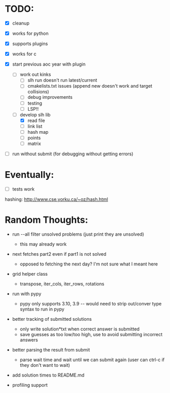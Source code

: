 # TODO:
- [x] cleanup
- [x] works for python
- [x] supports plugins
- [x] works for c

- [x] start previous aoc year with plugin
    - [ ] work out kinks
        - [ ] slh run doesn't run latest/current
        - [ ] cmakelists.txt issues (append new doesn't work and target collisions)
        - [ ] debug improvements
        - [ ] testing
        - [ ] LSP!!
    - [ ] develop slh lib
        - [x] read file
        - [ ] link list
        - [ ] hash map
        - [ ] points
        - [ ] matrix

- [ ] run without submit (for debugging without getting errors)

# Eventually:
- [ ] tests work

hashing: http://www.cse.yorku.ca/~oz/hash.html

# Random Thoughts:

- run --all filter unsolved problems (just print they are unsolved)
    - this may already work

- next fetches part2 even if part1 is not solved
    - opposed to fetching the next day? I'm not sure what I meant here

- grid helper class
    - transpose, iter_cols, iter_rows, rotations

- run with pypy
    - pypy only supports 3.10, 3.9 -- would need to strip out/conver type syntax to run in pypy

- better tracking of submitted solutions
    - only write solution*txt when correct answer is submitted
    - save guesses as too low/too high, use to avoid submitting incorrect answers

- better parsing the result from submit
    - parse wait time and wait until we can submit again (user can ctrl-c if they don't want to wait)

- add solution times to README.md

- profiling support
